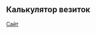 <h2>Калькулятор везиток</h2>
<a href="https://daniilsaenko.github.io/Calcyl-vesitok/" class="">Сайт</a>
